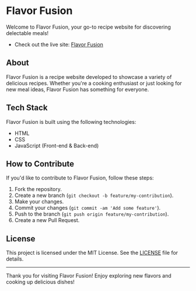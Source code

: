 # Flavor Fusion

Welcome to Flavor Fusion, your go-to recipe website for discovering delectable meals!

- Check out the live site: [Flavor Fusion](https://munaza51.github.io/FlavorFusion/)

## About

Flavor Fusion is a recipe website developed to showcase a variety of delicious recipes. Whether you're a cooking enthusiast or just looking for new meal ideas, Flavor Fusion has something for everyone.

## Tech Stack

Flavor Fusion is built using the following technologies:

- HTML
- CSS
- JavaScript (Front-end & Back-end)
  
## How to Contribute

If you'd like to contribute to Flavor Fusion, follow these steps:

1. Fork the repository.
2. Create a new branch (`git checkout -b feature/my-contribution`).
3. Make your changes.
4. Commit your changes (`git commit -am 'Add some feature'`).
5. Push to the branch (`git push origin feature/my-contribution`).
6. Create a new Pull Request.

## License

This project is licensed under the MIT License. See the [LICENSE](LICENSE) file for details.

---

Thank you for visiting Flavor Fusion! Enjoy exploring new flavors and cooking up delicious dishes!
